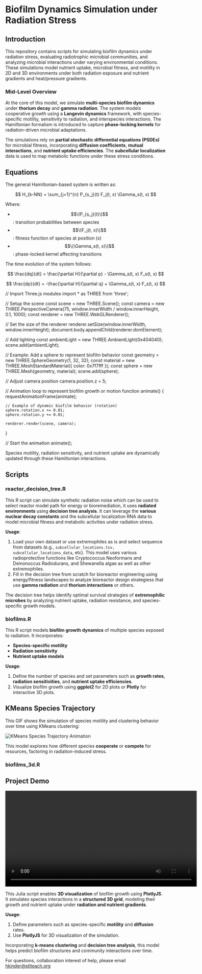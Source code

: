 # Biofilm Dynamics Simulation under Radiation Stress

## Introduction

This repository contains scripts for simulating biofilm dynamics under radiation stress, evaluating radiotrophic microbial communities, and analyzing microbial interactions under varying environmental conditions. These simulations model nutrient uptake, microbial fitness, and motility in 2D and 3D environments under both radiation exposure and nutrient gradients and heat/pressure gradients.

### Mid-Level Overview

At the core of this model, we simulate **multi-species biofilm dynamics** under **thorium decay** and **gamma radiation**. The system models cooperative growth using a **Langevin dynamics** framework, with species-specific motility, sensitivity to radiation, and interspecies interactions. The Hamiltonian formalism is introduced to capture **phase-locking kernels** for radiation-driven microbial adaptations.

The simulations rely on **partial stochastic differential equations (PSDEs)** for microbial fitness, incorporating **diffusion coefficients**, **mutual interactions**, and **nutrient uptake efficiencies**. The **subcellular localization** data is used to map metabolic functions under these stress conditions.

## Equations

The general Hamiltonian-based system is written as:

$$
H_{k-NN} = \sum_{j=1}^{n} P_{s_j}(t) F_j(t, x) \Gamma_s(t, x)
$$

Where:
- $$\(P_{s_j}(t)\)$$ : transition probabilities between species
- $$\(F_j(t, x)\)$$ : fitness function of species at position \(x\)
- $$\(\Gamma_s(t, x)\)$$: phase-locked kernel affecting transitions

The time evolution of the system follows:

$$
\frac{dq}{dt} = \frac{\partial H}{\partial p} - \Gamma_s(t, x) F_s(t, x)
$$

$$
\frac{dp}{dt} = -\frac{\partial H}{\partial q} + \Gamma_s(t, x) F_s(t, x)
$$

// Import Three.js modules
import * as THREE from 'three';

// Setup the scene
const scene = new THREE.Scene();
const camera = new THREE.PerspectiveCamera(75, window.innerWidth / window.innerHeight, 0.1, 1000);
const renderer = new THREE.WebGLRenderer();

// Set the size of the renderer
renderer.setSize(window.innerWidth, window.innerHeight);
document.body.appendChild(renderer.domElement);

// Add lighting
const ambientLight = new THREE.AmbientLight(0x404040);
scene.add(ambientLight);

// Example: Add a sphere to represent biofilm behavior
const geometry = new THREE.SphereGeometry(1, 32, 32);
const material = new THREE.MeshStandardMaterial({ color: 0x7f7fff });
const sphere = new THREE.Mesh(geometry, material);
scene.add(sphere);

// Adjust camera position
camera.position.z = 5;

// Animation loop to represent biofilm growth or motion
function animate() {
    requestAnimationFrame(animate);

    // Example of dynamic biofilm behavior (rotation)
    sphere.rotation.x += 0.01;
    sphere.rotation.y += 0.01;

    renderer.render(scene, camera);
}

// Start the animation
animate();

Species motility, radiation sensitivity, and nutrient uptake are dynamically updated through these Hamiltonian interactions.

## Scripts

### reactor_decision_tree.R

This R script can simulate synthetic radiation noise which can be used to select reactor model path for energy or bioremediation, it uses **radiated environments** using **decision tree analysis**. It can leverage the **various nuclear decay constants** and the subcellular localization RNA data to model microbial fitness and metabolic activities under radiation stress.

**Usage**:
1. Load your own dataset or use extremophiles as is and select sequence from datasets (e.g., `subcellular_locations.tsv, subcellular_locations_data`, etc). This model uses various radioprotective functions like Cryptococcus Neoformans and Deinonoccus Radiodurans, and Shewanella algae as well as other extremophiles.
2. Fill in the decision tree from scratch for bioreactor engineering using energy/fitness landscapes to analyze bioreactor design strategiess that use **gamma radiation** and **thorium interactions** or others.

The decision tree helps identify optimal survival strategies of **extremophilic microbes** by analyzing nutrient uptake, radiation resistance, and species-specific growth models.

### biofilms.R

This R script models **biofilm growth dynamics** of multiple species exposed to radiation. It incorporates:
- **Species-specific motility**
- **Radiation sensitivity**
- **Nutrient uptake models**

**Usage**:
1. Define the number of species and set parameters such as **growth rates**, **radiation sensitivities**, and **nutrient uptake efficiencies**.
2. Visualize biofilm growth using **ggplot2** for 2D plots or **Plotly** for interactive 3D plots.

<div>
  <h2>KMeans Species Trajectory</h2>
  <p>This GIF shows the simulation of species motility and clustering behavior over time using KMeans clustering:</p>
  <img src="https://i.giphy.com/media/v1.Y2lkPTc5MGI3NjExeHpqNmNvYTFjMHIyeGNpa3RtOHE3cmI1ajZhbHJib2hjODZ2bWdpeSZlcD12MV9pbnRlcm5hbF9naWZfYnlfaWQmY3Q9Zw/oKfaA8IEcAoHQMlZG3/giphy.gif" alt="KMeans Species Trajectory Animation">
</div>

This model explores how different species **cooperate** or **compete** for resources, factoring in radiation-induced stress.

### biofilms_3d.R

## Project Demo
<video width="600" controls>
<src="https://https://drive.google.com/file/d/1huR7BzRkdLneXVtaaHBpmnxO7F_77v_a/view?usp=drive_link/" alt="Biofilms.mp4">
</video>

This Julia script enables **3D visualization** of biofilm growth using **PlotlyJS**. It simulates species interactions in a **structured 3D grid**, modeling their growth and nutrient uptake under **radiation and nutrient gradients**.

**Usage**:
1. Define parameters such as species-specific **motility** and **diffusion** rates.
2. Use **PlotlyJS** for 3D visualization of the simulation.

Incorporating **k-means clustering** and **decision tree analysis**, this model helps predict biofilm structures and community interactions over time.

For questions, collaboration interest of help, please email hkinder@stlteach.org
